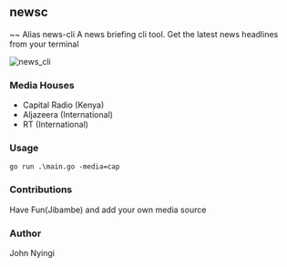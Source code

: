 ## newsc
~~ Alias news-cli
A news briefing cli tool. Get the latest news headlines from your terminal

![news_cli](https://drive.google.com/uc?export=view&id=1AVfB_CFYoDwV6FMKI-bv-9rdCVCi3xjQ)

### Media Houses
- Capital Radio (Kenya)
- Aljazeera (International)
- RT (International)
### Usage
`go run .\main.go -media=cap`

### Contributions
Have Fun(Jibambe) and add your own media source

### Author
John Nyingi
